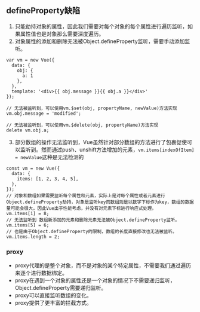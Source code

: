 ## defineProperty缺陷
1. 只能劫持对象的属性，因此我们需要对每个对象的每个属性进行遍历监听，如果属性值也是对象那么需要深度遍历。
2. 对象属性的添加和删除无法被Object.defineProperty监听，需要手动添加监听。
```
var vm = new Vue({
  data: {
    obj: {
      a: 1
    },
  },
  template: '<div>{{ obj.message }}{{ obj.a }}</div>'
});

// 无法被监听到，可以使用vm.$set(obj, propertyName, newValue)方法实现
vm.obj.message = 'modified';

// 无法被监听到，可以使用vm.$delete(obj, propertyName)方法实现
delete vm.obj.a;
```
3. 部分数组的操作无法监听到，Vue虽然针对部分数组的方法进行了包裹促使可以监听到。然而通过push、unshift方法增加的元素，`vm.items[indexOfItem] = newValue`这种是无法检测的
```
const vm = new Vue({
  data: {
    items: [1, 2, 3, 4, 5],
  },
});
// 对象和数组如果需要监听每个属性和元素，实际上是对每个属性或者元素进行Object.defineProperty劫持，对象是监听key而数组则是以数字下标作为key，数组的数据量可能会很大，因此Vue出于性能考虑，并没有对元素下标进行响应式处理。
vm.items[1] = 8;
// 无法监听到 数组新添加的元素和删除元素无法被Object.defineProperty监听。
vm.items[5] = 6;
// 也是由于Object.defineProperty的限制，数组的长度直接修改也无法被监听。
vm.items.length = 2;
```
### proxy
- proxy代理的是整个对象，而不是对象的某个特定属性，不需要我们通过遍历来逐个进行数据绑定。
- proxy在遇到一个对象的属性还是一个对象的情况下不需要递归监听，Object.defineProperty需要递归监听。
- proxy可以直接监听数组的变化。
- proxy提供了更丰富的拦截方式。